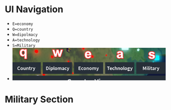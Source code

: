 # UI Navigation
  - `E=economy`
  - `Q=country`
  - `W=dipolmacy`
  - `A=technology`
  - `S=Military`
  - !["Image so you can see it better"](proimgtip1.jpg)
# Military Section
